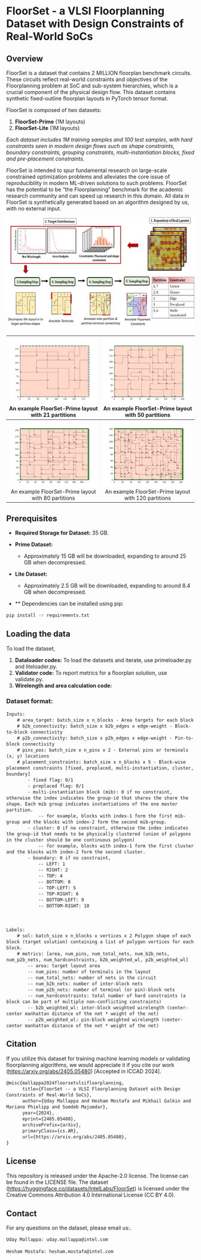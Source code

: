 # FloorSet - a VLSI Floorplanning Dataset with Design Constraints of Real-World SoCs

## Overview 

FloorSet is a dataset that contains 2 MILLION floorplan benchmark circuits. These circuits reflect real-world constraints and objectives of the Floorplanning problem at SoC and sub-system hierarchies, which is a crucial component of the physical design flow. This dataset contains synthetic fixed-outline floorplan layouts in PyTorch tensor format.

FloorSet is composed of two datasets:
1. **FloorSet-Prime** (1M layouts)
2. **FloorSet-Lite** (1M layouts)

*Each dataset includes 1M training samples and 100 test samples, with hard constraints seen in modern design flows such as shape constraints, boundary constraints, grouping constraints, multi-instantiation blocks, fixed and pre-placement constraints.* 

FloorSet is intended to spur fundamental research on large-scale constrained optimization problems and alleviates the core issue of reproducibility in modern ML-driven solutions to such problems. FloorSet has the potential to be “the Floorplanning” benchmark for the academic research community and can speed up research in this domain. All data in FloorSet is synthetically generated based on an algorithm designed by us, with no external input.


<p align="center">
  <img src="images/primeflow.png" height=300>
</p>

| ![Image 1](images/primelayout21.png) <br> An example FloorSet-Prime layout with 21 partitions | ![Image 2](images/primelayout50.png) <br> An example FloorSet-Prime layout with 50 partitions |
|:---------------------------------------------------------------------------------:|:---------------------------------------------------------------------------------:|
| ![Image 3](images/primelayout80.png) <br> An example FloorSet-Prime layout with 80 partitions | ![Image 4](images/primelayout120.png) <br> An example FloorSet-Prime layout with 120 partitions |


## Prerequisites

- **Required Storage for Dataset:** 35 GB.
- **Prime Dataset:** 
  - Approximately 15 GB will be downloaded, expanding to around 25 GB when decompressed.
- **Lite Dataset:** 
  - Approximately 2.5 GB will be downloaded, expanding to around 8.4 GB when decompressed.


- ** Dependencies can be installed using pip:

```sh
pip install -r requirements.txt
```


## Loading the data

To load the dataset, 
1.  **Dataloader codes:** To load the datasets and iterate, use primeloader.py and liteloader.py.
2.  **Validator code:** To report metrics for a floorplan solution, use validate.py.
3.  **Wirelength and area calculation code:** 

### Dataset format:
    Inputs:
        # area_target: batch_size x n_blocks - Area targets for each block
        # b2b_connectivity: batch_size x b2b_edges x edge-weight - Block-to-block connectivity
        # p2b_connectivity: batch_size x p2b_edges x edge-weight - Pin-to-block connectivity
        # pins_pos: batch_size x n_pins x 2 - External pins or terminals (x, y) locations
        # placement_constraints: batch_size x n_blocks x 5 - Block-wise placement constraints [fixed, preplaced, multi-instantiation, cluster, boundary]
            - fixed flag: 0/1
            - preplaced flag: 0/1
            - multi-instantiation block (mib): 0 if no constraint, otherwise the index indicates the group-id that shares the share the shape. Each mib group indicates instantiations of the one master partition.
                -- for example, blocks with index-1 form the first mib-group and the blocks with index-2 form the second mib-group.
            - cluster: 0 if no constraint, otherwise the index indicates the group-id that needs to be physically clustered (union of polygons in the cluster should be one continuous polygon)
                -- for example, blocks with index-1 form the first cluster and the blocks with index-2 form the second cluster.
            - boundary: 0 if no constraint, 
                -- LEFT: 1
                -- RIGHT: 2
                -- TOP: 4
                -- BOTTOM: 8
                -- TOP-LEFT: 5
                -- TOP-RIGHT: 6
                -- BOTTOM-LEFT: 9
                -- BOTTOM-RIGHT: 10


            
    Labels:
        # sol: batch_size x n_blocks x vertices x 2 Polygon shape of each block (target solution) containing a list of polygon vertices for each block.
        # metrics: [area, num_pins, num_total_nets, num_b2b_nets, num_p2b_nets, num_hardconstraints, b2b_weighted_wl, p2b_weighted_wl]
            -- area: target layout area
            -- num_pins: number of terminals in the layout
            -- num_total_nets: number of nets in the circuit
            -- num_b2b_nets: number of inter-block nets
            -- num_p2b_nets: number of terminal (or pin)-block nets
            -- num_hardconstraints: total number of hard constraints (a block can be part of multiple non-conflicting constraints)
            -- b2b_weighted_wl: inter-block weighted wirelength (center-center manhattan distance of the net * weight of the net)
            -- p2b_weighted_wl: pin-block weighted wirelength (center-center manhattan distance of the net * weight of the net)



## Citation

If you utilize this dataset for training machine learning models or validating floorplanning algorithms, we would appreciate it if you cite our work (https://arxiv.org/abs/2405.05480) [Accepted in ICCAD 2024].

```
@misc{mallappa2024floorsetvlsifloorplanning,
      title={FloorSet -- a VLSI Floorplanning Dataset with Design Constraints of Real-World SoCs}, 
      author={Uday Mallappa and Hesham Mostafa and Mikhail Galkin and Mariano Phielipp and Somdeb Majumdar},
      year={2024},
      eprint={2405.05480},
      archivePrefix={arXiv},
      primaryClass={cs.AR},
      url={https://arxiv.org/abs/2405.05480}, 
}
```

## License

This repository is released under the Apache-2.0 license. The license can be found in the LICENSE file. The dataset (https://huggingface.co/datasets/IntelLabs/FloorSet) is licensed under the Creative Commons Attribution 4.0 International License (CC BY 4.0). 

## Contact

For any questions on the dataset, please email us:.

```
Uday Mallappa: uday.mallappa@intel.com

Hesham Mostafa: hesham.mostafa@intel.com
```